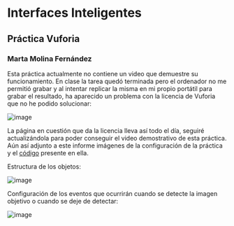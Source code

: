 # Interfaces Inteligentes
## Práctica Vuforia
### Marta Molina Fernández

Esta práctica actualmente no contiene un video que demuestre su funcionamiento. En clase la tarea quedó terminada pero el ordenador no me permitió grabar y al intentar replicar la misma en mi propio portátil para grabar el resultado, ha aparecido un problema con la licencia de Vuforia que no he podido solucionar:

![image](https://user-images.githubusercontent.com/83011996/208214998-c7b965f5-d267-4fe3-a7e6-dbd2c33639bd.png)

La página en cuestión que da la licencia lleva así todo el día, seguiré actualizándola para poder conseguir el video demostrativo de esta práctica. Aún así adjunto a este informe imágenes de la configuración de la práctica y el [código](./cubo.cs) presente en ella.

Estructura de los objetos:

![image](https://user-images.githubusercontent.com/83011996/208214986-5256a843-031c-4add-af24-66c7763f204b.png)

Configuración de los eventos que ocurrirán cuando se detecte la imagen objetivo o cuando se deje de detectar:

![image](https://user-images.githubusercontent.com/83011996/208214973-70553bdf-bc8e-4fb4-9c4c-16c38e9d6bc7.png)
